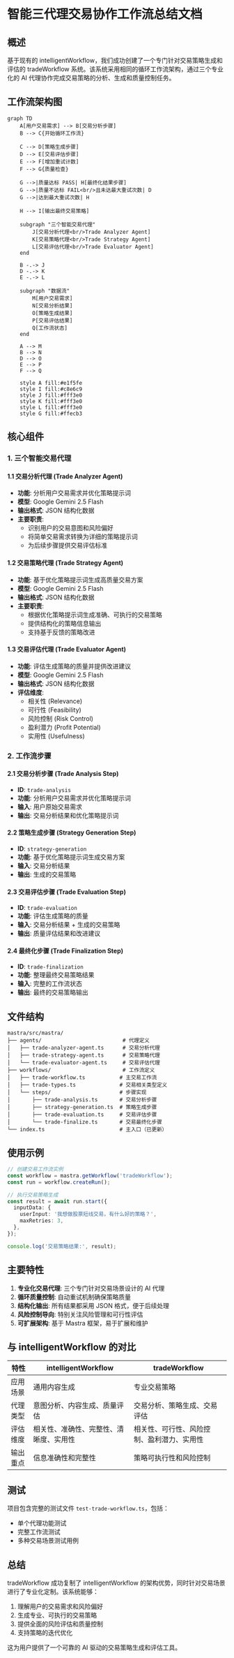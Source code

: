 # 智能三代理交易协作工作流总结文档

## 概述

基于现有的 intelligentWorkflow，我们成功创建了一个专门针对交易策略生成和评估的 tradeWorkflow 系统。该系统采用相同的循环工作流架构，通过三个专业化的 AI 代理协作完成交易策略的分析、生成和质量控制任务。

## 工作流架构图

```mermaid
graph TD
    A[用户交易需求] --> B[交易分析步骤]
    B --> C{开始循环工作流}
    
    C --> D[策略生成步骤]
    D --> E[交易评估步骤]
    E --> F[增加重试计数]
    F --> G{质量检查}
    
    G -->|质量达标 PASS| H[最终化结果步骤]
    G -->|质量不达标 FAIL<br/>且未达最大重试次数| D
    G -->|达到最大重试次数| H
    
    H --> I[输出最终交易策略]
    
    subgraph "三个智能交易代理"
        J[交易分析代理<br/>Trade Analyzer Agent]
        K[交易策略代理<br/>Trade Strategy Agent]
        L[交易评估代理<br/>Trade Evaluator Agent]
    end
    
    B -.-> J
    D -.-> K
    E -.-> L
    
    subgraph "数据流"
        M[用户交易需求]
        N[交易分析结果]
        O[策略生成结果]
        P[交易评估结果]
        Q[工作流状态]
    end
    
    A --> M
    B --> N
    D --> O
    E --> P
    F --> Q
    
    style A fill:#e1f5fe
    style I fill:#c8e6c9
    style J fill:#fff3e0
    style K fill:#fff3e0
    style L fill:#fff3e0
    style G fill:#ffecb3
```

## 核心组件

### 1. 三个智能交易代理

#### 1.1 交易分析代理 (Trade Analyzer Agent)
- **功能**: 分析用户交易需求并优化策略提示词
- **模型**: Google Gemini 2.5 Flash
- **输出格式**: JSON 结构化数据
- **主要职责**:
  - 识别用户的交易意图和风险偏好
  - 将简单交易需求转换为详细的策略提示词
  - 为后续步骤提供交易评估标准

#### 1.2 交易策略代理 (Trade Strategy Agent)
- **功能**: 基于优化策略提示词生成高质量交易方案
- **模型**: Google Gemini 2.5 Flash
- **输出格式**: JSON 结构化数据
- **主要职责**:
  - 根据优化策略提示词生成准确、可执行的交易策略
  - 提供结构化的策略信息输出
  - 支持基于反馈的策略改进

#### 1.3 交易评估代理 (Trade Evaluator Agent)
- **功能**: 评估生成策略的质量并提供改进建议
- **模型**: Google Gemini 2.5 Flash
- **输出格式**: JSON 结构化数据
- **评估维度**:
  - 相关性 (Relevance)
  - 可行性 (Feasibility)
  - 风险控制 (Risk Control)
  - 盈利潜力 (Profit Potential)
  - 实用性 (Usefulness)

### 2. 工作流步骤

#### 2.1 交易分析步骤 (Trade Analysis Step)
- **ID**: `trade-analysis`
- **功能**: 分析用户交易需求并优化策略提示词
- **输入**: 用户原始交易需求
- **输出**: 交易分析结果和优化策略提示词

#### 2.2 策略生成步骤 (Strategy Generation Step)
- **ID**: `strategy-generation`
- **功能**: 基于优化策略提示词生成交易方案
- **输入**: 交易分析结果
- **输出**: 生成的交易策略

#### 2.3 交易评估步骤 (Trade Evaluation Step)
- **ID**: `trade-evaluation`
- **功能**: 评估生成策略的质量
- **输入**: 交易分析结果 + 生成的交易策略
- **输出**: 质量评估结果和改进建议

#### 2.4 最终化步骤 (Trade Finalization Step)
- **ID**: `trade-finalization`
- **功能**: 整理最终交易策略结果
- **输入**: 完整的工作流状态
- **输出**: 最终的交易策略输出

## 文件结构

```
mastra/src/mastra/
├── agents/                          # 代理定义
│   ├── trade-analyzer-agent.ts      # 交易分析代理
│   ├── trade-strategy-agent.ts      # 交易策略代理
│   └── trade-evaluator-agent.ts     # 交易评估代理
├── workflows/                       # 工作流定义
│   ├── trade-workflow.ts           # 主交易工作流
│   ├── trade-types.ts              # 交易相关类型定义
│   └── steps/                      # 步骤实现
│       ├── trade-analysis.ts       # 交易分析步骤
│       ├── strategy-generation.ts  # 策略生成步骤
│       ├── trade-evaluation.ts     # 交易评估步骤
│       └── trade-finalize.ts       # 交易最终化步骤
└── index.ts                        # 主入口（已更新）
```

## 使用示例

```typescript
// 创建交易工作流实例
const workflow = mastra.getWorkflow('tradeWorkflow');
const run = workflow.createRun();

// 执行交易策略生成
const result = await run.start({
  inputData: {
    userInput: '我想做股票短线交易，有什么好的策略？',
    maxRetries: 3,
  },
});

console.log('交易策略结果:', result);
```

## 主要特性

1. **专业化交易代理**: 三个专门针对交易场景设计的 AI 代理
2. **循环质量控制**: 自动重试机制确保策略质量
3. **结构化输出**: 所有结果都采用 JSON 格式，便于后续处理
4. **风险控制导向**: 特别关注风险管理和可行性评估
5. **可扩展架构**: 基于 Mastra 框架，易于扩展和维护

## 与 intelligentWorkflow 的对比

| 特性 | intelligentWorkflow | tradeWorkflow |
|------|-------------------|---------------|
| 应用场景 | 通用内容生成 | 专业交易策略 |
| 代理类型 | 意图分析、内容生成、质量评估 | 交易分析、策略生成、交易评估 |
| 评估维度 | 相关性、准确性、完整性、清晰度、实用性 | 相关性、可行性、风险控制、盈利潜力、实用性 |
| 输出重点 | 信息准确性和完整性 | 策略可执行性和风险控制 |

## 测试

项目包含完整的测试文件 `test-trade-workflow.ts`，包括：
- 单个代理功能测试
- 完整工作流测试
- 多种交易场景测试用例

## 总结

tradeWorkflow 成功复制了 intelligentWorkflow 的架构优势，同时针对交易场景进行了专业化定制。该系统能够：

1. 理解用户的交易需求和风险偏好
2. 生成专业、可执行的交易策略
3. 提供全面的风险评估和质量控制
4. 支持策略的迭代优化

这为用户提供了一个可靠的 AI 驱动的交易策略生成和评估工具。
